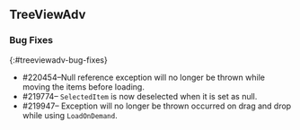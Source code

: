 ## TreeViewAdv

### Bug Fixes
{:#treeviewadv-bug-fixes}

* \#220454–Null reference exception will no longer be thrown while moving the items before loading.
* \#219774– `SelectedItem` is now deselected when it is set as null.
* \#219947– Exception will no longer be thrown occurred on drag and drop while using `LoadOnDemand`.
